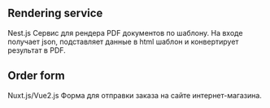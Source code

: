 ## Rendering service

Nest.js 
Сервис для рендера PDF документов по шаблону. На входе получает json, подставляет данные в html шаблон и конвертирует результат в PDF.

## Order form

Nuxt.js/Vue2.js
Форма для отправки заказа на сайте интернет-магазина.